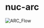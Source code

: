 # nuc-arc

![ARC_Flow](https://github.com/user-attachments/assets/903fcce8-6cc0-40aa-a079-8d0910bceb1a)

